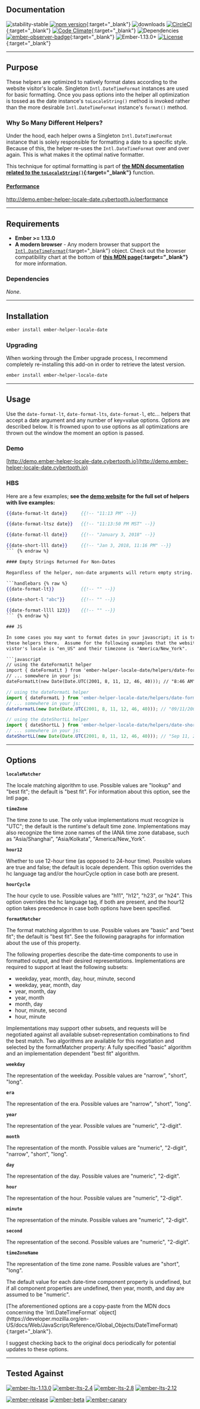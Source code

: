 <section markdown="1" class="container js-has-badges">

# Documentation 

![stability-stable](https://img.shields.io/badge/stability-stable-green.svg) [![npm version](http://badge.fury.io/js/ember-helper-locale-date.svg)](http://badge.fury.io/js/ember-helper-locale-date){:target="_blank"} ![downloads](https://img.shields.io/npm/dy/ember-helper-locale-date.svg) [![CircleCI](http://circleci.com/gh/cybertoothca/ember-helper-locale-date.svg?style=shield)](http://circleci.com/gh/cybertoothca/ember-helper-locale-date){:target="_blank"} [![Code Climate](http://codeclimate.com/github/cybertoothca/ember-helper-locale-date/badges/gpa.svg)](http://codeclimate.com/github/cybertoothca/ember-helper-locale-date){:target="_blank"} ![Dependencies](http://david-dm.org/cybertoothca/ember-helper-locale-date.svg) [![ember-observer-badge](http://emberobserver.com/badges/ember-helper-locale-date.svg)](http://emberobserver.com/addons/ember-helper-locale-date){:target="_blank"} ![Ember-1.13.0+](https://embadge.io/v1/badge.svg?start=1.13.0) [![License](http://img.shields.io/npm/l/ember-helper-locale-date.svg)](https://github.com/cybertoothca/ember-helper-locale-date/blob/master/LICENSE.md){:target="_blank"}

</section>

----

<section markdown="1" class="container"> 

## Purpose

These helpers are optimized to natively format dates according to the website visitor's locale.  Singleton 
`Intl.DateTimeFormat` instances are used for basic formatting.  Once you pass options into
the helper all optimization is tossed as the date instance's `toLocaleString()` method is invoked 
rather than the more desirable `Intl.DateTimeFormat` instance's `format()` method.

### Why So Many Different Helpers?

Under the hood, each helper owns a Singleton `Intl.DateTimeFormat` instance that is solely 
responsible for formatting a date to a specific style.  Because of this, the helper re-uses
the `Intl.DateTimeFormat` over and over again.  This is what makes it the optimal native 
formatter.

This technique for optimal formatting is part of 
**[the MDN documentation related to the `toLocaleString()`](https://developer.mozilla.org/en-US/docs/Web/JavaScript/Reference/Global_Objects/Date/toLocaleString#Performance){:target="_blank"}** 
function.


#### [Performance](http://demo.ember-helper-locale-date.cybertooth.io/performance)

http://demo.ember-helper-locale-date.cybertooth.io/performance

</section>

----

<section markdown="1" class="container"> 

## Requirements

* **Ember >= 1.13.0**
* **A modern browser** - Any modern browser that support the 
[`Intl.DateTimeFormat`](https://developer.mozilla.org/en-US/docs/Web/JavaScript/Reference/Global_Objects/DateTimeFormat){:target="_blank"}
object.  Check out the browser compatibility chart at the bottom of 
**[this MDN page](https://developer.mozilla.org/en-US/docs/Web/JavaScript/Reference/Global_Objects/DateTimeFormat#Browser_compatibility){:target="_blank"}**
for more information.

### Dependencies

_None_.

</section>

----

<section markdown="1" class="container"> 

## Installation

```bash
ember install ember-helper-locale-date
```

### Upgrading

When working through the Ember upgrade process, I recommend completely re-installing this
add-on in order to retrieve the latest version.

```bash
ember install ember-helper-locale-date
```

</section>

----

<section markdown="1" class="container"> 

## Usage

Use the `date-format-lt`, `date-format-lts`, `date-format-l`, etc... helpers that accept a
date argument and any number of key=value options. Options are described below.  It is frowned upon
to use options as all optimizations are thrown out the window the moment an option is passed.

### Demo

[http://demo.ember-helper-locale-date.cybertooth.io](http://demo.ember-helper-locale-date.cybertooth.io)

### HBS
 
Here are a few examples; **see the
[demo website](http://demo.ember-helper-locale-date.cybertooth.io) 
for the full set of helpers with live examples:**

```handlebars {% raw %}
{{date-format-lt date}}     {{!-- "11:13 PM" --}}

{{date-format-ltsz date}}   {{!-- "11:13:50 PM MST" --}}

{{date-format-ll date}}     {{!-- "January 3, 2018" --}}

{{date-short-lll date}}     {{!-- "Jan 3, 2018, 11:16 PM" --}}
``` {% endraw %}

#### Empty Strings Returned For Non-Dates

Regardless of the helper, non-date arguments will return empty string.

```handlebars {% raw %}
{{date-format-lt}}          {{!-- "" --}}

{{date-short-l "abc"}}      {{!-- "" --}}

{{date-format-llll 123}}    {{!-- "" --}}
``` {% endraw %}

### JS

In some cases you may want to format dates in your javascript; it is trival to use
these helpers there.  Assume for the following examples that the website 
vistor's locale is "en_US" and their timezone is "America/New_York".

```javascript
// using the dateFormatLt helper
import { dateFormatLt } from 'ember-helper-locale-date/helpers/date-format-lt';
// ... somewhere in your js:
dateFormatLt(new Date(Date.UTC(2001, 8, 11, 12, 46, 40))); // "8:46 AM"
```

```javascript
// using the dateFormatL helper
import { dateFormatL } from 'ember-helper-locale-date/helpers/date-format-l';
// ... somewhere in your js:
dateFormatL(new Date(Date.UTC(2001, 8, 11, 12, 46, 40))); // "09/11/2001"
```

```javascript
// using the dateShortLL helper
import { dateShortLL } from 'ember-helper-locale-date/helpers/date-short-ll';
// ... somewhere in your js:
dateShortLL(new Date(Date.UTC(2001, 8, 11, 12, 46, 40))); // "Sep 11, 2001"
```

</section>

----

<section markdown="1" class="container"> 

## Options

**`localeMatcher`**

The locale matching algorithm to use. Possible values are "lookup" and "best fit"; the default is "best fit". For information about this option, see the Intl page.

**`timeZone`**

The time zone to use. The only value implementations must recognize is "UTC"; the default is the runtime's default time zone. Implementations may also recognize the time zone names of the IANA time zone database, such as "Asia/Shanghai", "Asia/Kolkata", "America/New_York".

**`hour12`**

Whether to use 12-hour time (as opposed to 24-hour time). Possible values are true and false; the default is locale dependent. This option overrides the hc language tag and/or the hourCycle option in case both are present.

**`hourCycle`**

The hour cycle to use. Possible values are "h11", "h12", "h23", or "h24". This option overrides the hc language tag, if both are present, and the hour12 option takes precedence in case both options have been specified.

**`formatMatcher`**

The format matching algorithm to use. Possible values are "basic" and "best fit"; the default is "best fit". See the following paragraphs for information about the use of this property.

The following properties describe the date-time components to use in formatted output, and their desired representations. Implementations are required to support at least the following subsets:

* weekday, year, month, day, hour, minute, second
* weekday, year, month, day
* year, month, day
* year, month
* month, day
* hour, minute, second
* hour, minute

Implementations may support other subsets, and requests will be negotiated against all available subset-representation combinations to find the best match. Two algorithms are available for this negotiation and selected by the formatMatcher property: A fully specified "basic" algorithm and an implementation dependent "best fit" algorithm.

**`weekday`**

The representation of the weekday. Possible values are "narrow", "short", "long".

**`era`**

The representation of the era. Possible values are "narrow", "short", "long".

**`year`**

The representation of the year. Possible values are "numeric", "2-digit".

**`month`**

The representation of the month. Possible values are "numeric", "2-digit", "narrow", "short", "long".

**`day`**

The representation of the day. Possible values are "numeric", "2-digit".

**`hour`**

The representation of the hour. Possible values are "numeric", "2-digit".

**`minute`**

The representation of the minute. Possible values are "numeric", "2-digit".

**`second`**

The representation of the second. Possible values are "numeric", "2-digit".

**`timeZoneName`**

The representation of the time zone name. Possible values are "short", "long".

The default value for each date-time component property is undefined, but if all component properties are undefined, then year, month, and day are assumed to be "numeric".

<div class="well" markdown="1">
[The aforementioned options are a copy-paste from the MDN docs concerning the `Intl.DateTimeFormat` object](https://developer.mozilla.org/en-US/docs/Web/JavaScript/Reference/Global_Objects/DateTimeFormat){:target="_blank"}.

I suggest checking back to the original docs periodically for potential updates to these options.
</div>

</section>

----

<section markdown="1" class="container"> 

## Tested Against

[![ember-lts-1.13.0](https://img.shields.io/badge/ember--try-ember--lts--1.13.0-brightgreen.svg)](https://circleci.com/gh/cybertoothca/ember-helper-locale-date)
[![ember-lts-2.4](https://img.shields.io/badge/ember--try-ember--lts--2.4-brightgreen.svg)](https://circleci.com/gh/cybertoothca/ember-helper-locale-date)
[![ember-lts-2.8](https://img.shields.io/badge/ember--try-ember--lts--2.8-brightgreen.svg)](https://circleci.com/gh/cybertoothca/ember-helper-locale-date)
[![ember-lts-2.12](https://img.shields.io/badge/ember--try-ember--lts--2.12-brightgreen.svg)](https://circleci.com/gh/cybertoothca/ember-helper-locale-date)

[![ember-release](https://img.shields.io/badge/ember--try-ember--release-brightgreen.svg)](https://circleci.com/gh/cybertoothca/ember-helper-locale-date)
[![ember-beta](https://img.shields.io/badge/ember--try-ember--beta-brightgreen.svg)](https://circleci.com/gh/cybertoothca/ember-helper-locale-date)
[![ember-canary](https://img.shields.io/badge/ember--try-ember--canary-brightgreen.svg)](https://circleci.com/gh/cybertoothca/ember-helper-locale-date)

</section>
